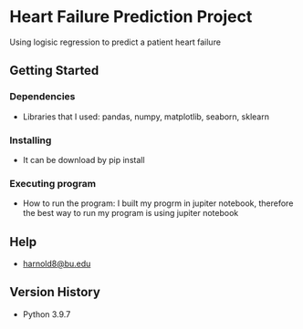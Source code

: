 # Heart Failure Prediction Project
Using logisic regression to predict a patient heart failure

## Getting Started

### Dependencies
* Libraries that I used: pandas, numpy, matplotlib, seaborn, sklearn

### Installing
* It can be download by pip install  

### Executing program

* How to run the program: I built my progrm in jupiter notebook, therefore the best way to run my program is using jupiter notebook

## Help

* harnold8@bu.edu 

## Version History
* Python 3.9.7 

